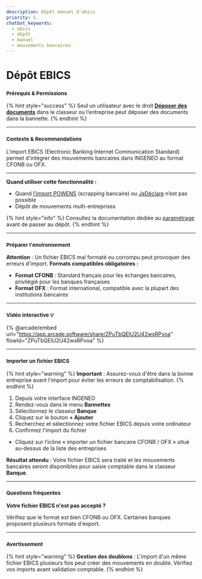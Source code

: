 ```yaml
---
description: Dépôt manuel d'ebics
priority: 5
chatbot_keywords: 
  - ebics
  - dépôt
  - manuel
  - mouvements bancaires
---
```


# Dépôt EBICS

### <sup>**Prérequis & Permissions**</sup>

{% hint style="success" %}
Seul un utilisateur avec le droit [**Déposer des documents**](../../administration/detail-des-droits.md) dans le classeur ou l’entreprise peut déposer des documents dans la bannette.
{% endhint %}

***

### <sup>**Contexte & Recommandations**</sup>

L'import EBICS (Electronic Banking Internet Communication Standard) permet d'intégrer des mouvements bancaires dans INGENEO au format CFONB ou OFX.

***

**Quand utiliser cette fonctionnalité :**

* Quand [l’import POWENS](broken-reference/) (scrapping bancaire) ou [JeDéclare](../connecteurs-tiers/parametrage-jedeclare.md) n’est pas possible
* Dépôt de mouvements multi-entreprises

{% hint style="info" %}
Consultez la documentation dédiée au [paramétrage](parametrage-ebics.md) avant de passer au dépôt.
{% endhint %}

***

### <sup>**Préparer l'environnement**</sup>

**Attention** : Un fichier EBICS mal formaté ou corrompu peut provoquer des erreurs d'import. **Formats compatibles obligatoires :**

* **Format CFONB** : Standard français pour les échanges bancaires, privilégié pour les banques françaises
* **Format OFX** : Format international, compatible avec la plupart des institutions bancaires

***

### <sup>Vidéo interactive 💡</sup>

{% @arcade/embed url="https://app.arcade.software/share/ZPuTbQElU2U42wsRPvoa" flowId="ZPuTbQElU2U42wsRPvoa" %}

***

### <sup>**Importer un fichier EBICS**</sup>

{% hint style="warning" %}
**Important** : Assurez-vous d'être dans la bonne entreprise avant l'import pour éviter les erreurs de comptabilisation.
{% endhint %}

1. Depuis votre interface INGENEO
2. Rendez-vous dans le menu **Bannettes**
3. Sélectionnez le classeur **Banque**
4. Cliquez sur le bouton **+ Ajouter**
5. Recherchez et sélectionnez votre fichier EBICS depuis votre ordinateur
6. Confirmez l'import du fichier

* Cliquez sur l’icône « importer un fichier bancaire CFONB / OFX » situé au-dessus de la liste des entreprises

**Résultat attendu** : Votre fichier EBICS sera traité et les mouvements bancaires seront disponibles pour saisie comptable dans le classeur **Banque**.

***

### <sup>**Questions fréquentes**</sup>

**Votre fichier EBICS n'est pas accepté ?**

Vérifiez que le format est bien CFONB ou OFX. Certaines banques proposent plusieurs formats d'export.

***

### <sup>**Avertissement**</sup>

{% hint style="warning" %}
**Gestion des doublons** : L'import d'un même fichier EBICS plusieurs fois peut créer des mouvements en double. Vérifiez vos imports avant validation comptable.
{% endhint %}
